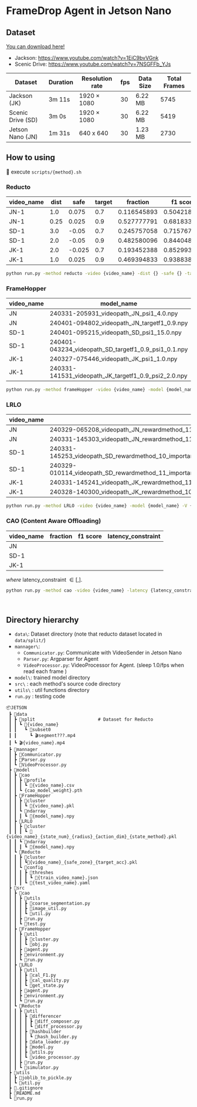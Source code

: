 # FrameDrop Agent in Jetson Nano

## Dataset
[You can download here!](https://drive.google.com/file/d/1tUQgVmZ4p9e_femsJL3TQI570z7mPK_h/view?usp=sharing)

- Jackson: https://www.youtube.com/watch?v=1EiC9bvVGnk
- Scenic Drive: https://www.youtube.com/watch?v=7NSGFFb_YJs

| Dataset      |  Duration | Resolution rate | fps | Data Size        | Total Frames |
| ------------ | -------- | --------------- | --- | ---------------- | ------------ |
|  Jackson (JK)       | 3m 11s   | 1920 × 1080     | 30  | 6.22 $\text{MB}$ | 5745         |
|  Scenic Drive (SD) | 3m 0s    | 1920 × 1080     | 30  | 6.22 $\text{MB}$ | 5419         | 
| Jetson Nano (JN)   | 1m 31s   | 640 x 640       | 30  | 1.23 $\text{MB}$ | 2730         |

## How to using
📢 execute `scripts/{method}.sh`

### Reducto    

| video_name | dist | safe | target | fraction | f1 score |
| --- | --- | --- | ---| --- | ---|
| JN-1 | 1.0 | 0.075 | 0.7 | 0.116545893 | 0.504218936 |
| JN-1 | 0.25 | 0.025 |0.9 |0.527777791  | 0.681833386 |
| SD-1 | 3.0 | -0.05 |0.7 |0.245757058 | 0.715767324 |
| SD-1 | 2.0  | -0.05 | 0.9| 0.482580096 |0.844048023	 |
| JK-1 | 2.0  | -0.025 | 0.7|0.193452388 | 0.852993608 |
| JK-1 | 1.0  | 0.025 | 0.9|0.469394833 |0.938838184 |

```bash
python run.py -method reducto -video {video_name} -dist {} -safe {} -target {} -jetson t
```
### FrameHopper
| video_name | model_name | fraction | f1 score |
| --- | ---| --- | ---|
| JN | 240331-205931_videopath_JN_psi1_4.0.npy | 0.1883 | 0.553460 |
| JN | 240401-094802_videopath_JN_targetf1_0.9.npy |0.5392  | 0.793518 |
| SD-1 | 240401-095215_videopath_SD_psi1_15.0.npy	| 0.2495 | 0.625895	|
| SD-1 | 240401-043234_videopath_SD_targetf1_0.9_psi1_0.1.npy| 0.5226 |0.869072|
| JK-1 | 240327-075446_videopath_JK_psi1_1.0.npy | 0.1121 |	0.834371899 |
| JK-1 | 240331-141531_videopath_JK_targetf1_0.9_psi2_2.0.npy| 0.2594 |	0.885302147|

```bash 
python run.py -method frameHopper -video {video_name} -model {model_name} -jetson t
```

### LRLO
| video_name | model_name | fraction | f1 score |
| --- | ---| --- | ---|
| JN | 240329-065208_videopath_JN_rewardmethod_11_importantmethod_021_actiondim_15_threshold_0.4_statemethod_1.npy	| 0.1737 | 0.502615295	|
| JN | 240331-145303_videopath_JN_rewardmethod_11_importantmethod_021_actiondim_5_threshold_0.5_statemethod_1.npy	| 0.4892 | 0.77821829|
| SD-1| 240331-145253_videopath_SD_rewardmethod_10_importantmethod_021_radius_120_actiondim_15_threshold_0.1_statemethod_1.npy |  0.2054 | 0.656007951	|
| SD-1 | 240329-010114_videopath_SD_rewardmethod_11_importantmethod_021_radius_120_actiondim_5_threshold_0.2_statemethod_1.npy | 0.3998 |	0.815773421	|
| JK-1 | 240331-145241_videopath_JK_rewardmethod_11_importantmethod_021_actiondim_15_threshold_0.1_statemethod_1.npy | 0.1412 |	0.825364566	|
| JK-1 | 240328-140300_videopath_JK_rewardmethod_10_importantmethod_021_actiondim_5_threshold_0.35_statemethod_1.npy | 0.5639 |	0.932373083 |	

```bash
python run.py -method LRLO -video {video_name} -model {model_name} -V {} -jetson t
```

### CAO (Content Aware Offloading)
| video_name  | fraction | f1 score | latency_constraint |
| --- | --- | --- | --- |
| JN |     |    |    |
| SD-1 |    |    |    |
| JK-1 |    |    |    |

_where_ latency_constraint $\in [, ]$.

```bash
python run.py -method cao -video {video_name} -latency {latency_constraint} -jetson t
```

<br>


## Directory hierarchy
- `data\`: Dataset directory (note that reducto dataset located in `data/split/`)
- `mannager\`:
    - `Communicator.py`: Communicate with VideoSender in Jetson Nano
    - `Parser.py`: Argparser for Agent
    - `VideoProcessor.py`: VideoProcessor for Agent. (sleep 1.0/fps when read each frame )
- `model\`: trained model directory
- `src\` : each method's source code directory
- `utils\` : util functions directory
- `run.py` : testing code


```
📦JETSON
 ┣ 📂data
 ┃ ┣ 📂split                        # Dataset for Reducto
 ┃ ┃ ┗ 📂{video_name}
 ┃ ┃   ┗ 📂subset0
 ┃ ┃     ┗ 🎬segment???.mp4
 ┃ ┗ 🎬{video_name}.mp4
 ┣ 📂mannager
 ┃ ┣ 📜Communicator.py
 ┃ ┣ 📜Parser.py
 ┃ ┗ 📜VideoProcessor.py
 ┣ 📂model
 ┃ ┣ 📂cao
 ┃ ┃ ┣ 📂profile
 ┃ ┃ ┃ ┗ 📜{video_name}.csv
 ┃ ┃ ┗ {cao_model_weight}.pth
 ┃ ┣ 📂FrameHopper
 ┃ ┃ ┣ 📂cluster
 ┃ ┃ ┃ ┗ 📜{video_name}.pkl
 ┃ ┃ ┗ 📂ndarray
 ┃ ┃ ┃ ┗ 📜{model_name}.npy
 ┃ ┣ 📂LRLO
 ┃ ┃ ┣ 📂cluster
 ┃ ┃ ┃ ┗ 📜{video_name}_{state_num}_{radius}_{action_dim}_{state_method}.pkl
 ┃ ┃ ┗ 📂ndarray
 ┃ ┃ ┃ ┗ 📜{model_name}.npy
 ┃ ┗ 📂Reducto
 ┃ ┃ ┣ 📂cluster
 ┃ ┃ ┃ ┗📜{video_name}_{safe_zone}_{target_acc}.pkl
 ┃ ┃ ┗ 📂config
 ┃ ┃ ┃ ┣ 📂threshes
 ┃ ┃ ┃ ┃ ┗ 📜{train_video_name}.json
 ┃ ┃ ┃ ┗ 📜{test_video_name}.yaml
 ┣ 📂src
 ┃ ┣ 📂cao
 ┃ ┃ ┣ 📂utils
 ┃ ┃ ┃ ┣ 📜coarse_segmentation.py
 ┃ ┃ ┃ ┣ 📜image_util.py
 ┃ ┃ ┃ ┗ 📜util.py
 ┃ ┃ ┣ 📜run.py
 ┃ ┃ ┗ 📜test.py
 ┃ ┣ 📂FrameHopper
 ┃ ┃ ┣ 📂util
 ┃ ┃ ┃ ┣ 📜cluster.py
 ┃ ┃ ┃ ┗ 📜obj.py
 ┃ ┃ ┣ 📜agent.py
 ┃ ┃ ┣ 📜environment.py
 ┃ ┃ ┗ 📜run.py
 ┃ ┣ 📂LRLO
 ┃ ┃ ┣ 📂util
 ┃ ┃ ┃ ┣ 📜cal_F1.py
 ┃ ┃ ┃ ┣ 📜cal_quality.py
 ┃ ┃ ┃ ┗ 📜get_state.py
 ┃ ┃ ┣ 📜agent.py
 ┃ ┃ ┣ 📜environment.py
 ┃ ┃ ┗ 📜run.py
 ┃ ┗ 📂Reducto
 ┃ ┃ ┣ 📂util
 ┃ ┃ ┃ ┣ 📂differencer
 ┃ ┃ ┃ ┃ ┣ 📜diff_composer.py
 ┃ ┃ ┃ ┃ ┗ 📜diff_processor.py
 ┃ ┃ ┃ ┣ 📂hashbuilder
 ┃ ┃ ┃ ┃ ┗ 📜hash_builder.py
 ┃ ┃ ┃ ┣ 📜data_loader.py
 ┃ ┃ ┃ ┣ 📜model.py
 ┃ ┃ ┃ ┣ 📜utils.py
 ┃ ┃ ┃ ┗ 📜video_processor.py
 ┃ ┃ ┣ 📜run.py
 ┃ ┃ ┗ 📜simulator.py
 ┣ 📂utils
 ┃ ┣ 📜joblib_to_pickle.py
 ┃ ┗ 📜util.py
 ┣ 📜.gitignore
 ┣ 📜README.md
 ┗ 📜run.py
 ```

